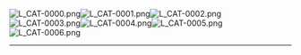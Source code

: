 ![L_CAT-0000.png](https://raw.githubusercontent.com/Klokinator/FE-Repo/main/Portrait%20Repository/FE09-10%20Mugs%20(Path%20of%20Radiance,%20Radiant%20Dawn)/FE9%20Vanilla%20Mugs%20(Ingame%20Rips)/Generic%20Laguz%20Cat%20%5BM%5D/L_CAT-0000.png "L_CAT-0000.png")![L_CAT-0001.png](https://raw.githubusercontent.com/Klokinator/FE-Repo/main/Portrait%20Repository/FE09-10%20Mugs%20(Path%20of%20Radiance,%20Radiant%20Dawn)/FE9%20Vanilla%20Mugs%20(Ingame%20Rips)/Generic%20Laguz%20Cat%20%5BM%5D/L_CAT-0001.png "L_CAT-0001.png")![L_CAT-0002.png](https://raw.githubusercontent.com/Klokinator/FE-Repo/main/Portrait%20Repository/FE09-10%20Mugs%20(Path%20of%20Radiance,%20Radiant%20Dawn)/FE9%20Vanilla%20Mugs%20(Ingame%20Rips)/Generic%20Laguz%20Cat%20%5BM%5D/L_CAT-0002.png "L_CAT-0002.png")![L_CAT-0003.png](https://raw.githubusercontent.com/Klokinator/FE-Repo/main/Portrait%20Repository/FE09-10%20Mugs%20(Path%20of%20Radiance,%20Radiant%20Dawn)/FE9%20Vanilla%20Mugs%20(Ingame%20Rips)/Generic%20Laguz%20Cat%20%5BM%5D/L_CAT-0003.png "L_CAT-0003.png")![L_CAT-0004.png](https://raw.githubusercontent.com/Klokinator/FE-Repo/main/Portrait%20Repository/FE09-10%20Mugs%20(Path%20of%20Radiance,%20Radiant%20Dawn)/FE9%20Vanilla%20Mugs%20(Ingame%20Rips)/Generic%20Laguz%20Cat%20%5BM%5D/L_CAT-0004.png "L_CAT-0004.png")![L_CAT-0005.png](https://raw.githubusercontent.com/Klokinator/FE-Repo/main/Portrait%20Repository/FE09-10%20Mugs%20(Path%20of%20Radiance,%20Radiant%20Dawn)/FE9%20Vanilla%20Mugs%20(Ingame%20Rips)/Generic%20Laguz%20Cat%20%5BM%5D/L_CAT-0005.png "L_CAT-0005.png")![L_CAT-0006.png](https://raw.githubusercontent.com/Klokinator/FE-Repo/main/Portrait%20Repository/FE09-10%20Mugs%20(Path%20of%20Radiance,%20Radiant%20Dawn)/FE9%20Vanilla%20Mugs%20(Ingame%20Rips)/Generic%20Laguz%20Cat%20%5BM%5D/L_CAT-0006.png "L_CAT-0006.png")



----

